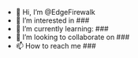 - 👋 Hi, I’m @EdgeFirewalk
- 👀 I’m interested in ###
- 🌱 I’m currently learning: ###
- 💞️ I’m looking to collaborate on ###
- 📫 How to reach me ###

<!---
EdgeFirewalk/EdgeFirewalk is a ✨ special ✨ repository because its `README.md` (this file) appears on your GitHub profile.
You can click the Preview link to take a look at your changes.
--->
